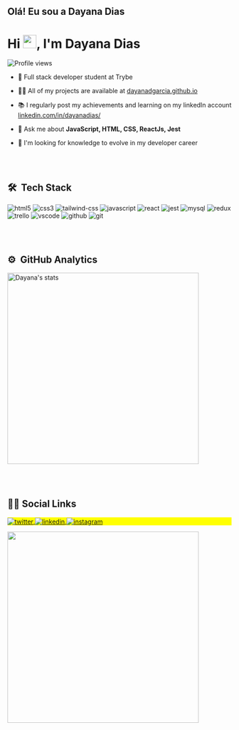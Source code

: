 ## Olá! Eu sou a Dayana Dias

<h1 align="left">Hi <img src="https://raw.githubusercontent.com/kaueMarques/kaueMarques/master/hi.gif" width="30px">, I'm Dayana Dias</h1>
<p align="left"> <img src="https://komarev.com/ghpvc/?username=DayanadGarcia&color=yellow" alt="Profile views" /> </p>

- 🌱 Full stack developer student at Trybe

- 👨‍💻 All of my projects are available at [dayanadgarcia.github.io](https://dayanadgarcia.github.io)

- :books: I regularly post my achievements and learning on my linkedIn account [linkedin.com/in/dayanadias/](https://www.linkedin.com/in/dayanadias/)

- 💬 Ask me about **JavaScript, HTML, CSS, ReactJs, Jest**

- :telescope: I'm looking for knowledge to evolve in my developer career

<br><br>

## 🛠 &nbsp;Tech Stack
<div>
<img src="https://img.shields.io/badge/HTML5-E34F26?style=for-the-badge&logo=html5&logoColor=white" alt="html5" />
<img src="https://img.shields.io/badge/CSS3-1572B6?style=for-the-badge&logo=css3&logoColor=white" alt="css3" />
<img src="https://img.shields.io/badge/Tailwind_CSS-38B2AC?style=for-the-badge&logo=tailwind-css&logoColor=white" alt="tailwind-css" />
<img src="https://img.shields.io/badge/JavaScript-323330?style=for-the-badge&logo=javascript&logoColor=F7DF1E" alt="javascript" />
<img src="https://img.shields.io/badge/React-20232A?style=for-the-badge&logo=react&logoColor=61DAFB" alt="react" />
<img src="https://img.shields.io/badge/Jest-C21325?style=for-the-badge&logo=jest&logoColor=white" alt="jest" />
<img src="https://img.shields.io/badge/MySQL-005C84?style=for-the-badge&logo=mysql&logoColor=white" alt="mysql" />
<img src="https://img.shields.io/badge/Redux-593D88?style=for-the-badge&logo=redux&logoColor=white" alt="redux" />
<img src="https://img.shields.io/badge/Trello-0052CC?style=for-the-badge&logo=trello&logoColor=white" alt="trello" />
<img src="https://img.shields.io/badge/Visual_Studio_Code-0078D4?style=for-the-badge&logo=visual%20studio%20code&logoColor=white" alt="vscode" />
<img src="https://img.shields.io/badge/GitHub-100000?style=for-the-badge&logo=github&logoColor=white" alt="github" />
<img src="https://img.shields.io/badge/GIT-E44C30?style=for-the-badge&logo=git&logoColor=white" alt="git" />


</div>

<br><br>

## ⚙️ &nbsp;GitHub Analytics

<p align="left">
<img width="430em" src="https://github-readme-stats.vercel.app/api?username=DayanadGarcia&show_icons=true&theme=dracula" alt="Dayana's stats"/>

</p>

<br><br>

## 👩‍🦱 Social Links

<p align="left" style="background:yellow">
<a href="https://twitter.com/Daydiasgarcia" target="_blank">
  <img align="center" src="https://img.shields.io/badge/-dayanadias-05122A?style=flat&logo=twitter" alt="twitter"/>  
</a>
<a href="https://www.linkedin.com/in/dayanadias/" target="_blank">
  <img align="center" src="https://img.shields.io/badge/-dayanadias-05122A?style=flat&logo=linkedin" alt="linkedin"/>
</a>
<a href="https://www.instagram.com/daydiasgarcia/" target="_blank">
 <img align="center" src="https://img.shields.io/badge/-dayanadias-05122A?style=flat&logo=instagram" alt="instagram"/>
</a>
</p>

<img width="430em" src="https://github-readme-twitter-gazf.vercel.app/api?id=Daydiasgarcia&layout=wide&show_reply=off&show_retweet=off" />
